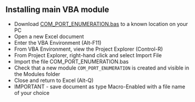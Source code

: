 ## Installing main VBA module

- Download [COM_PORT_ENUMERATION.bas](COM_PORT_ENUMERATION.bas) to a known location on your PC  
- Open a new Excel document   
- Enter the VBA Environment (Alt-F11)  
- From VBA Environment, view the Project Explorer (Control-R)  
- From Project Explorer, right-hand click and select Import File  
- Import the file COM_PORT_ENUMERATION.bas 
- Check that a new module `COM_PORT_ENUMERATION` is created and visible in the Modules folder 
- Close and return to Excel (Alt-Q)  
- IMPORTANT - save document as type Macro-Enabled with a file name of your choice  
